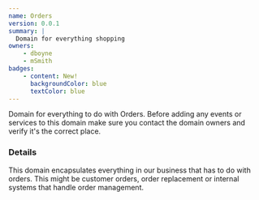 ```yaml
---
name: Orders
version: 0.0.1
summary: |
  Domain for everything shopping
owners:
    - dboyne
    - mSmith
badges:
    - content: New!
      backgroundColor: blue
      textColor: blue
---
```


<Admonition>Domain for everything to do with Orders. Before adding any events or services to this domain make sure you contact the domain owners and verify it's the correct place.</Admonition>

### Details

This domain encapsulates everything in our business that has to do with orders. This might be customer orders, order replacement or internal systems that handle order management.

<NodeGraph title="Domain Graph" />
